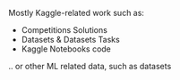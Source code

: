 Mostly Kaggle-related work such as:
- Competitions Solutions
- Datasets & Datasets Tasks 
- Kaggle Notebooks code

.. or other ML related data, such as datasets
